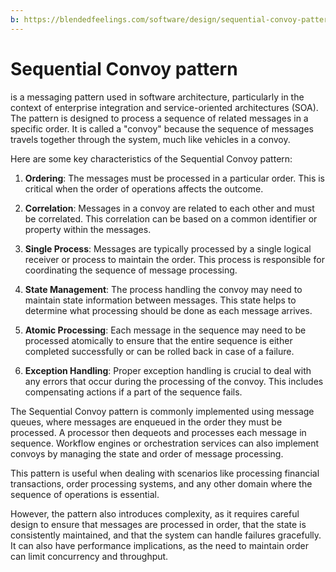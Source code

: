 ```yaml
---
b: https://blendedfeelings.com/software/design/sequential-convoy-pattern.md
---
```


# Sequential Convoy pattern 
is a messaging pattern used in software architecture, particularly in the context of enterprise integration and service-oriented architectures (SOA). The pattern is designed to process a sequence of related messages in a specific order. It is called a "convoy" because the sequence of messages travels together through the system, much like vehicles in a convoy.

Here are some key characteristics of the Sequential Convoy pattern:

1. **Ordering**: The messages must be processed in a particular order. This is critical when the order of operations affects the outcome.

2. **Correlation**: Messages in a convoy are related to each other and must be correlated. This correlation can be based on a common identifier or property within the messages.

3. **Single Process**: Messages are typically processed by a single logical receiver or process to maintain the order. This process is responsible for coordinating the sequence of message processing.

4. **State Management**: The process handling the convoy may need to maintain state information between messages. This state helps to determine what processing should be done as each message arrives.

5. **Atomic Processing**: Each message in the sequence may need to be processed atomically to ensure that the entire sequence is either completed successfully or can be rolled back in case of a failure.

6. **Exception Handling**: Proper exception handling is crucial to deal with any errors that occur during the processing of the convoy. This includes compensating actions if a part of the sequence fails.

The Sequential Convoy pattern is commonly implemented using message queues, where messages are enqueued in the order they must be processed. A processor then dequeots and processes each message in sequence. Workflow engines or orchestration services can also implement convoys by managing the state and order of message processing.

This pattern is useful when dealing with scenarios like processing financial transactions, order processing systems, and any other domain where the sequence of operations is essential.

However, the pattern also introduces complexity, as it requires careful design to ensure that messages are processed in order, that the state is consistently maintained, and that the system can handle failures gracefully. It can also have performance implications, as the need to maintain order can limit concurrency and throughput.